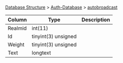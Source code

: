 [Database Structure](Database-Structure) > [Auth-Database](Auth-Database) > [autobroadcast](autobroadcast)

Column | Type | Description
--- | --- | ---
Realmid | int(11) | 
Id | tinyint(3) unsigned | 
Weight | tinyint(3) unsigned | 
Text | longtext | 
